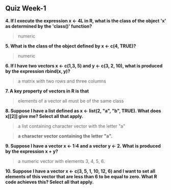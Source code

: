 ## Quiz Week-1

**4. If I execute the expression x <- 4L in R, what is the class of the object 'x' as determined by the 'class()' function?**
>numeric

**5. What is the class of the object defined by x <- c(4, TRUE)?**
>numeric

**6. If I have two vectors x <- c(1,3, 5) and y <- c(3, 2, 10), what is produced by the expression rbind(x, y)?**
>a matrix with two rows and three columns

**7. A key property of vectors in R is that**
> elements of a vector all must be of the same class

**8. Suppose I have a list defined as x <- list(2, "a", "b", TRUE). What does x[[2]] give me? Select all that apply.**
> a list containing character vector with the letter "a"

> **a character vector containing the letter "a".**

**9. Suppose I have a vector x <- 1:4 and a vector y <- 2. What is produced by the expression x + y?**
> a numeric vector with elements 3, 4, 5, 6.

**10. Suppose I have a vector x <- c(3, 5, 1, 10, 12, 6) and I want to set all elements of this vector that are less than 6 to be equal to zero. What R code achieves this? Select all that apply.**